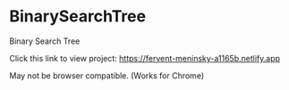 # BinarySearchTree
Binary Search Tree

Click this link to view project: https://fervent-meninsky-a1165b.netlify.app

May not be browser compatible. (Works for Chrome)
